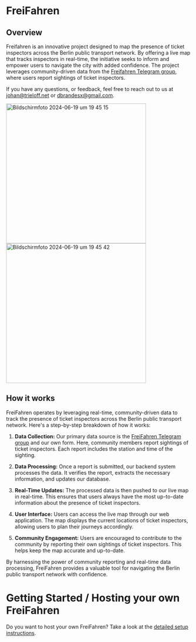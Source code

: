 # FreiFahren

## Overview

Freifahren is an innovative project designed to map the presence of ticket inspectors across the Berlin public transport network. By offering a live map that tracks inspectors in real-time, the initiative seeks to inform and empower users to navigate the city with added confidence. The project leverages community-driven data from the [Freifahren Telegram group](https://t.me/freifahren_BE), where users report sightings of ticket inspectors.

If you have any questions, or feedback, feel free to reach out to us at johan@trieloff.net or dbrandesx@gmail.com.

<img width="381" alt="Bildschirmfoto 2024-06-19 um 19 45 15" src="https://github.com/brandesdavid/FreiFahren/assets/30388999/4703d289-a94e-4a90-9659-43d9122c56cc">
<img width="381" alt="Bildschirmfoto 2024-06-19 um 19 45 42" src="https://github.com/brandesdavid/FreiFahren/assets/30388999/a2bdba30-fbb5-494e-851d-0685d3a8ac95">

## How it works

FreiFahren operates by leveraging real-time, community-driven data to track the presence of ticket inspectors across the Berlin public transport network. Here's a step-by-step breakdown of how it works:

1. **Data Collection:** Our primary data source is the [FreiFahren Telegram group](https://t.me/freifahren_BE) and our own form. Here, community members report sightings of ticket inspectors. Each report includes the station and time of the sighting.

2. **Data Processing:** Once a report is submitted, our backend system processes the data. It verifies the report, extracts the necessary information, and updates our database.

3. **Real-Time Updates:** The processed data is then pushed to our live map in real-time. This ensures that users always have the most up-to-date information about the presence of ticket inspectors.

4. **User Interface:** Users can access the live map through our web application. The map displays the current locations of ticket inspectors, allowing users to plan their journeys accordingly.

5. **Community Engagement:** Users are encouraged to contribute to the community by reporting their own sightings of ticket inspectors. This helps keep the map accurate and up-to-date.

By harnessing the power of community reporting and real-time data processing, FreiFahren provides a valuable tool for navigating the Berlin public transport network with confidence.

# Getting Started / Hosting your own FreiFahren  
Do you want to host your own FreiFahren? Take a look at the [detailed setup instructions](packages/SETTING_UP.md).
